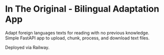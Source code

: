 # In The Original - Bilingual Adaptation App

Adapt foreign languages texts for reading with no previous knowledge. Simple FastAPI app to upload, chunk, process, and download text files.

Deployed via Railway.
